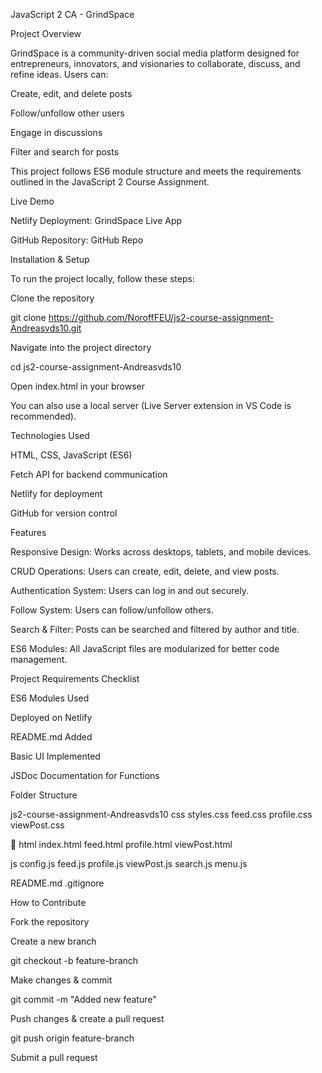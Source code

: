 JavaScript 2 CA - GrindSpace

Project Overview

GrindSpace is a community-driven social media platform designed for entrepreneurs, innovators, and visionaries to collaborate, discuss, and refine ideas. Users can:

Create, edit, and delete posts

Follow/unfollow other users

Engage in discussions

Filter and search for posts

This project follows ES6 module structure and meets the requirements outlined in the JavaScript 2 Course Assignment.

Live Demo

Netlify Deployment: GrindSpace Live App

GitHub Repository: GitHub Repo

Installation & Setup

To run the project locally, follow these steps:

Clone the repository

git clone https://github.com/NoroffFEU/js2-course-assignment-Andreasvds10.git

Navigate into the project directory

cd js2-course-assignment-Andreasvds10

Open index.html in your browser

You can also use a local server (Live Server extension in VS Code is recommended).

Technologies Used

HTML, CSS, JavaScript (ES6)

Fetch API for backend communication

Netlify for deployment

GitHub for version control

Features

Responsive Design: Works across desktops, tablets, and mobile devices.

CRUD Operations: Users can create, edit, delete, and view posts.

Authentication System: Users can log in and out securely.

Follow System: Users can follow/unfollow others.

Search & Filter: Posts can be searched and filtered by author and title.

ES6 Modules: All JavaScript files are modularized for better code management.

Project Requirements Checklist

ES6 Modules Used

Deployed on Netlify

README.md Added

Basic UI Implemented

JSDoc Documentation for Functions

Folder Structure

 js2-course-assignment-Andreasvds10
 css
 styles.css
 feed.css
 profile.css
  viewPost.css
 
 📁 html
 index.html
 feed.html
 profile.html
  viewPost.html
 
 js
  config.js
 feed.js
 profile.js
viewPost.js
 search.js
menu.js
 
README.md
 .gitignore

How to Contribute

Fork the repository

Create a new branch

git checkout -b feature-branch

Make changes & commit

git commit -m "Added new feature"

Push changes & create a pull request

git push origin feature-branch

Submit a pull request




